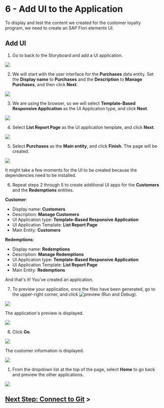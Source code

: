 # 6 - Add UI to the Application

To display and test the content we created for the customer loyalty program, we need to create an SAP Fiori elements UI.


## Add UI 

1. Go to back to the Storyboard and add a UI application.

![](./Images/6_Screenshot_1.png)

2. We will start with the user interface for the **Purchases** data entity. 
Set the **Display name** to **Purchases** and the **Description** to **Manage Purchases**, and then click **Next**.

![](./Images/6_Screenshot_2.png)

3. We are using the browser, so we will select **Template-Based Responsive Application** as the UI Application type, and click **Next**.

![](./Images/6_Screenshot_3.png)

4. Select **List Report Page** as the UI application template, and click **Next**. 

![](./Images/6_Screenshot_4.png)

5. Select **Purchases** as the **Main entity**, and click **Finish**. The page will be created.

![](./Images/6_Screenshot_5.png)

It might take a few moments for the UI to be created because the dependencies need to be installed. 

6. Repeat steps 2 through 5 to create additional UI apps for the **Customers** and the **Redemptions** entities.

**Customer**:
* Display name: **Customers** <br/>
* Description: **Manage Customers**
* UI Application type: **Template-Based Responsive Application** <br/>
* UI Application Template: **List Report Page** <br/>
* Main Entity: **Customers** <br/>

**Redemptions**:
* Display name: **Redemptions** <br/>
* Description: **Manage Redemptions** <br/>
* UI Application type: **Template-Based Responsive Application** <br/>
* UI Application Template: **List Report Page** <br/>
* Main Entity: **Redemptions** <br/>

And that's it! You've created an application.

7. To preview your application, once the files have been generated, go to the upper-right corner, and click ![preview](./Images/6_playgreen.png) (Run and Debug).

![](./Images/6_Screenshot_6.png)

The application's preview is displayed.

![](./Images/6_Screenshot_7.png)

8. Click **Go**.

![](./Images/6_Screenshot_8.png)

The customer information is displayed.

![](./Images/6_Screenshot_9.png)

1. From the dropdown list at the top of the page, select **Home** to go back and preview the other applications.

![](./Images/6_Screenshot_10.png)

## [Next Step: Connect to Git](./7_Connect_to_Git.md) >